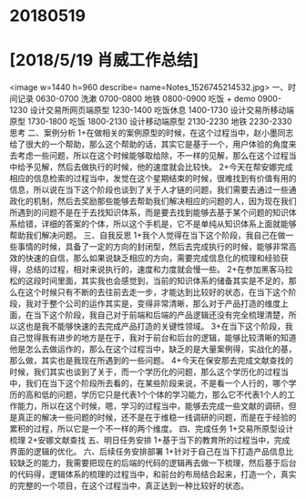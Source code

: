 # 20180519

# [2018/5/19 肖威工作总结]
<image w=1440 h=960 describe= name=Notes_1526745214532.jpg>
一、时间记录
0630-0700 洗漱
0700-0800 地铁
0800-0900 吃饭 + demo
0900-1230 设计交易所网页端原型
1230-1400 吃饭休息
1400-1730 设计交易所移动端原型
1730-1800 吃饭
1800-2130 设计移动端原型
2130-2230 地铁
2230-2330 思考
二、案例分析
1+在做相关的案例原型的时候，在这个过程当中，赵小墨同志给了很大的一个帮助，那么这个帮助的话，其实它是基于一个，用户体验的角度来去考虑一些问题，所以在这个时候能够取给除，不一样的见解，那么在这个过程当中给予见解，然后去做执行的时候，他的速度就会比较快。
2+今天在帮安娜完成相应的信息检索的过程当中，发觉在这个星期结束的时候，很难找到有价值有用的信息，所以说在当下这个阶段也谈到了关于人才链的问题，我们需要去通过一些通政化的机制，然后去奖励那些能够去帮助我们解决相应的问题的人，因为现在我们所遇到的问题不是在于去找知识体系，而是要去找到能够去基于某个问题的知识体系给错，详细的答案的个体，所以这个手机是，它不是单纯从知识体系上面就能够帮助我们解决问题。
三、自我反思
1+我个人觉得在当下这个阶段，我自己在做一些事情的时候，具备了一定的方向的封闭型，然后去完成执行的时候，能够非常高效的快速的自信，那么如果说缺乏相应的方向，需要完成信息化的梳理和经验获得，总结的过程，相对来说执行的，速度和力度就会慢一些。
2+在参加黑客马拉松的这段时间里面，其实我也会感觉到，当前的知识体系的储备其实是不足的，那么在这个时候只有不断的去往前去走一步，才能达到比较好的状态，在当下这个阶段，我对于整个公司的运作其实是，变得非常清晰，那么对于产品打造的维度上面，在当下这个阶段，我自己对于前端和后端的产品逻辑还没有完全梳理清楚，所以这也是我不能够快速的去完成产品打造的关键性领域。
3+在当下这个阶段，我自己觉得我有进步的地方是在于，我对于前台和后台的逻辑，能够比较清晰的知道他是怎么去做运作的，那么在这个过程当中，缺乏的是大量案例得，实战化的基，那么做，其实也是我现在所遇到的一些问题。
4+今天在保安那去完成文献查找的时候，我们其实也谈到了关于，而一个学历化的问题，那么这个学历化的过程当中，我们在当下这个阶段所去看的，在某些阶段来说，不是看一个人行的，哪个学历的高和低的问题，学历它只是代表1个个体的学习能力，那么它不代表1个人的工作能力，所以在这个时候，嗯，学习的过程当中，能够去完成一些文献的调研，但是真正的解决一些问题的时候，还不是在于维稳一线调研的问题，而是在于经验的累积的过程，所以它是一个不一样的两个维度。
四、完成任务
1+交易所原型设计梳理
2+安娜文献查找
五、明日任务安排
1+基于当下的教育所的过程当中，完成界面的逻辑的优化。
六、后续任务安排部署
1+针对于自己在当下打造产品信息比较缺乏的能力，我需要把现在的后端的代码的逻辑再去做一下梳理，然后基于后台的代码得，逻辑体系的梳理的过程当中，和前台的布局结合起来，打造一个，真实的完整的一个项目，在这个过程当中，真正达到一种比较好的状态。
